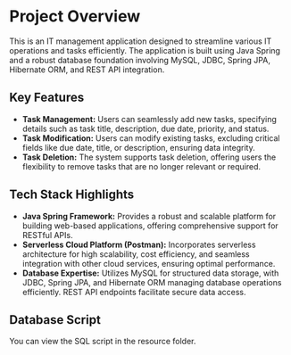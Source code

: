  
<!DOCTYPE html>
<html lang="en">
<head>
  <meta charset="UTF-8">
  <meta name="viewport" content="width=device-width, initial-scale=1.0">
</head>
<body>
  <h1>Project Overview</h1>
  <p>
    This is an IT management application designed to streamline various IT operations and tasks efficiently. The application is built using Java Spring and a robust database foundation involving MySQL, JDBC, Spring JPA, Hibernate ORM, and REST API integration.
  </p>
  <h2>Key Features</h2>
  <ul>
    <li>
      <strong>Task Management:</strong> Users can seamlessly add new tasks, specifying details such as task title, description, due date, priority, and status.
    </li>
    <li>
      <strong>Task Modification:</strong> Users can modify existing tasks, excluding critical fields like due date, title, or description, ensuring data integrity.
    </li>
    <li>
      <strong>Task Deletion:</strong> The system supports task deletion, offering users the flexibility to remove tasks that are no longer relevant or required.
    </li>
  </ul>
  <h2>Tech Stack Highlights</h2>
  <ul>
    <li>
      <strong>Java Spring Framework:</strong> Provides a robust and scalable platform for building web-based applications, offering comprehensive support for RESTful APIs.
    </li>
    <li>
      <strong>Serverless Cloud Platform (Postman):</strong> Incorporates serverless architecture for high scalability, cost efficiency, and seamless integration with other cloud services, ensuring optimal performance.
    </li>
    <li>
      <strong>Database Expertise:</strong> Utilizes MySQL for structured data storage, with JDBC, Spring JPA, and Hibernate ORM managing database operations efficiently. REST API endpoints facilitate secure data access.
    </li>
  </ul>
  <h2>Database Script</h2>
  <p>You can view the SQL script in the resource folder.</p>
</body>
</html>
